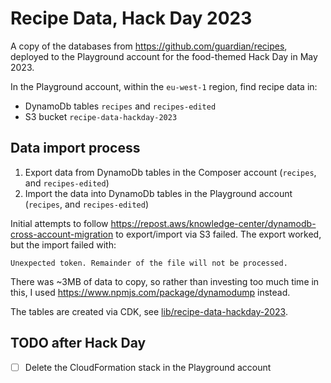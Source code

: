 # Recipe Data, Hack Day 2023
A copy of the databases from https://github.com/guardian/recipes, deployed to the Playground account for the food-themed Hack Day in May 2023.

In the Playground account, within the `eu-west-1` region, find recipe data in:
  - DynamoDb tables `recipes` and `recipes-edited`
  - S3 bucket `recipe-data-hackday-2023`

## Data import process
1. Export data from DynamoDb tables in the Composer account (`recipes`, and `recipes-edited`)
2. Import the data into DynamoDb tables in the Playground account (`recipes`, and `recipes-edited`)

Initial attempts to follow https://repost.aws/knowledge-center/dynamodb-cross-account-migration to export/import via S3 failed.
The export worked, but the import failed with:

```log
Unexpected token. Remainder of the file will not be processed.
```

There was ~3MB of data to copy, so rather than investing too much time in this, I used https://www.npmjs.com/package/dynamodump instead.

The tables are created via CDK, see [lib/recipe-data-hackday-2023](lib/recipe-data-hackday-2023.ts).

## TODO after Hack Day
- [ ] Delete the CloudFormation stack in the Playground account
